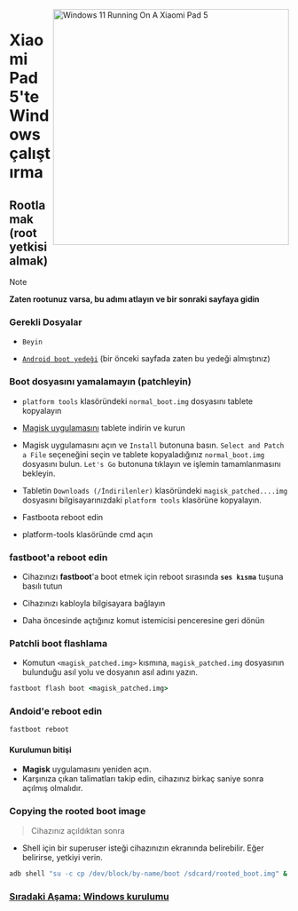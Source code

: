 <img align="right" src="https://raw.githubusercontent.com/erdilS/Port-Windows-11-Xiaomi-Pad-5/main/nabu.png" width="425" alt="Windows 11 Running On A Xiaomi Pad 5">


# Xiaomi Pad 5'te Windows çalıştırma

## Rootlamak (root yetkisi almak)
> [!NOTE]
> **Zaten rootunuz varsa, bu adımı atlayın ve bir sonraki sayfaya gidin**

### Gerekli Dosyalar
- ```Beyin```
  
- [```Android boot yedeği```](/guide/Turkish/1-partition-tr.md#Make-a-backup-of-your-existing-boot-image) (bir önceki sayfada zaten bu yedeği almıştınız)


### Boot dosyasını yamalamayın (patchleyin)

- ```platform tools``` klasöründeki ```normal_boot.img``` dosyasını tablete kopyalayın 

- [Magisk uygulamasını](https://github.com/topjohnwu/Magisk/releases/latest) tablete indirin ve kurun
  
- Magisk uygulamasını açın ve ```Install``` butonuna basın. ```Select and Patch a File``` seçeneğini seçin ve tablete kopyaladığınız ```normal_boot.img``` dosyasını bulun. ```Let's Go``` butonuna tıklayın ve işlemin tamamlanmasını bekleyin.
  
- Tabletin ```Downloads (/İndirilenler)``` klasöründeki ```magisk_patched....img``` dosyasını bilgisayarınızdaki ``platform tools`` klasörüne kopyalayın. 

- Fastboota reboot edin
  
- platform-tools klasöründe cmd açın


### **fastboot**'a reboot edin 
- Cihazınızı **fastboot**'a boot etmek için reboot sırasında **`ses kısma`** tuşuna basılı tutun

- Cihazınızı kabloyla bilgisayara bağlayın

- Daha öncesinde açtığınız komut istemicisi penceresine geri dönün

### Patchli boot flashlama
- Komutun ```<magisk_patched.img>``` kısmına, ```magisk_patched.img``` dosyasının bulunduğu asıl yolu ve dosyanın asıl adını yazın.
```cmd
fastboot flash boot <magisk_patched.img>
```

### Andoid'e reboot edin
```cmd
fastboot reboot
```

#### Kurulumun bitişi
- **Magisk** uygulamasını yeniden açın.
- Karşınıza çıkan talimatları takip edin, cihazınız birkaç saniye sonra açılmış olmalıdır.

### Copying the rooted boot image
> Cihazınız açıldıktan sonra

- Shell için bir superuser isteği cihazınızın ekranında belirebilir. Eğer belirirse, yetkiyi verin.
```cmd
adb shell "su -c cp /dev/block/by-name/boot /sdcard/rooted_boot.img" & adb pull /sdcard/rooted_boot.img
```

### [Sıradaki Aşama: Windows kurulumu](/guide/Turkish/3-install-tr.md)
